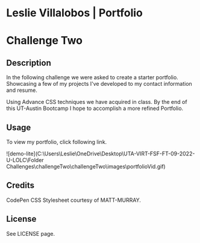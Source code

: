 # Leslie Villalobos | Portfolio

# Challenge Two

## Description
In the following challenge we were asked to create a starter portfolio. Showcasing a few of my projects I've developed to my contact information and resume.

Using Advance CSS techniques we have acquired in class. By the end of this UT-Austin Bootcamp I hope to accomplish a more refined Portfolio. 

## Usage

To view my portfolio, click following link.

![demo-lite](C:\Users\Leslie\OneDrive\Desktop\UTA-VIRT-FSF-FT-09-2022-U-LOLC\Folder Challenges\challengeTwo\challengeTwo\images\portfolioVid.gif)

## Credits 
CodePen CSS Stylesheet courtesy of MATT-MURRAY.


## License

See LICENSE page.

